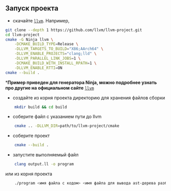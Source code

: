 ## Запуск проекта

- скачайте [`llvm`](https://llvm.org/docs/GettingStarted.html). Например,
``` bash 
git clone --depth 1 https://github.com/llvm/llvm-project.git
cd llvm-project
cmake -G Ninja llvm \
    -DCMAKE_BUILD_TYPE=Release \
    -DLLVM_TARGETS_TO_BUILD="X86;AArch64" \
    -DLLVM_ENABLE_PROJECTS="clang;lld" \
    -DLLVM_PARALLEL_LINK_JOBS=1 \
    -DCMAKE_BUILD_WITH_INSTALL_RPATH=1 \
    -DLLVM_ENABLE_RTTI=ON
cmake --build . 
``` 

***Пример приведен для генератора Ninja, можно подробнее узнать про другие на официальном сайте** [`llvm`](https://www.llvm.org/docs/GettingStarted.html)

- создайте из корня проекта директорию для хранения файлов сборки
``` bash 
    mkdir build && cd build
```
- соберите файл с указанием пути до llvm 
``` bash 
    cmake .. -DLLVM_DIR=path/to/llvm-project/cmake
```
- соберите проект
``` bash 
    cmake --build .
```
- запустите выполняемый файл 
``` bash 
    clang output.ll -o program
```
или из корня проекта
``` bash 
    ./program <имя файла с кодом> <имя файла для вывода ast-дерева разбора>
```
